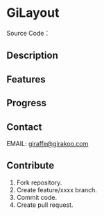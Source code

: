 # GiLayout

Source Code：  

## Description

## Features

## Progress

## Contact

EMAIL: [giraffe@girakoo.com](mailto:giraffe@girakoo.com)

## Contribute

1. Fork repository.
2. Create feature/xxxx branch.
3. Commit code.
4. Create pull request.

